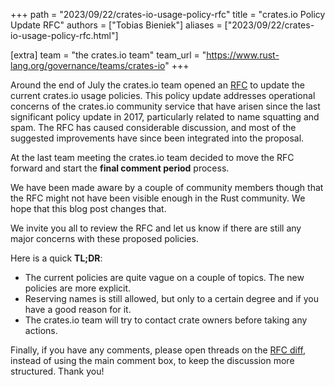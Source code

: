 +++
path = "2023/09/22/crates-io-usage-policy-rfc"
title = "crates.io Policy Update RFC"
authors = ["Tobias Bieniek"]
aliases = ["2023/09/22/crates-io-usage-policy-rfc.html"]

[extra]
team = "the crates.io team"
team_url = "https://www.rust-lang.org/governance/teams/crates-io"
+++

Around the end of July the crates.io team opened an [RFC](https://github.com/rust-lang/rfcs/pull/3463) to update the current crates.io usage policies. This policy update addresses operational concerns of the crates.io community service that have arisen since the last significant policy update in 2017, particularly related to name squatting and spam. The RFC has caused considerable discussion, and most of the suggested improvements have since been integrated into the proposal.

At the last team meeting the crates.io team decided to move the RFC forward and start the **final comment period** process.

We have been made aware by a couple of community members though that the RFC might not have been visible enough in the Rust community. We hope that this blog post changes that.

We invite you all to review the RFC and let us know if there are still any major concerns with these proposed policies.

Here is a quick **TL;DR**:

- The current policies are quite vague on a couple of topics. The new policies are more explicit.
- Reserving names is still allowed, but only to a certain degree and if you have a good reason for it.
- The crates.io team will try to contact crate owners before taking any actions.

Finally, if you have any comments, please open threads on the [RFC diff](https://github.com/rust-lang/rfcs/pull/3463/files), instead of using the main comment box, to keep the discussion more structured. Thank you!
